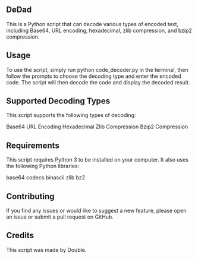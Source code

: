 ## DeDad
This is a Python script that can decode various types of encoded text, including Base64, URL encoding, hexadecimal, zlib compression, and bzip2 compression.

## Usage
To use the script, simply run python code_decoder.py in the terminal, then follow the prompts to choose the decoding type and enter the encoded code. The script will then decode the code and display the decoded result.

## Supported Decoding Types
This script supports the following types of decoding:

Base64
URL Encoding
Hexadecimal
Zlib Compression
Bzip2 Compression

## Requirements
This script requires Python 3 to be installed on your computer. It also uses the following Python libraries:

base64
codecs
binascii
zlib
bz2
## Contributing
If you find any issues or would like to suggest a new feature, please open an issue or submit a pull request on GitHub.

## Credits
This script was made by Double.
